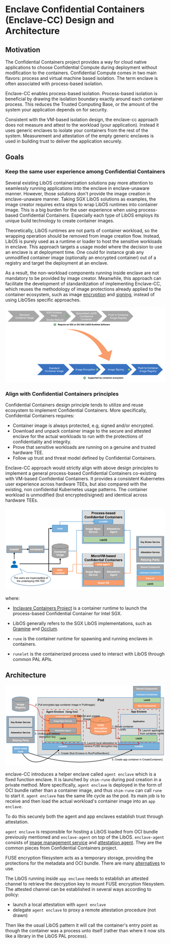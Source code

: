 # Enclave Confidential Containers (Enclave-CC) Design and Architecture

## Motivation

The Confidential Containers project provides a way for cloud native applications to choose
Confidential Compute during deployment without modification to the containers. Confidential Compute
comes in two main flavors: process and virtual machine based isolation. The term enclave is often
associated with process-based isolation.

Enclave-CC enables process-based isolation. Process-based isolation is beneficial by drawing the
isolation boundary exactly around each container process. This reduces the Trusted Computing Base,
or the amount of the system your application depends on for security.

Consistent with the VM-based isolation design, the enclave-cc approach does not measure and attest
to the workload (your application). Instead it uses generic enclaves to isolate your containers from
the rest of the system. Measurement and attestation of the empty generic enclaves is used in
building trust to deliver the application securely.

## Goals

### Keep the same user experience among Confidential Containers

Several existing LibOS containerization solutions pay more attention to seamlessly running
applications into the enclave in enclave-unaware manner. However, those solutions don't provide the
image creation in enclave-unaware manner. Taking SGX LibOS solutions as examples, the image creator
requires extra steps to wrap LibOS runtimes into container image. This is a big burden for the user
experience when using process-based Confidential Containers. Especially each type of LibOS employs
its unique build technology to create container images.

Theoretically, LibOS runtimes are not parts of container workload, so the wrapping operation should
be removed from image creation flow. Instead, LibOS is purely used as a runtime or loader to host
the sensitive workloads in enclave. This approach targets a usage model where the decision to use
an enclave is at deployment time. One could for instance grab any unmodified container image
(optionally an encrypted container) out of a registry and target the deployment at an enclave.

As a result, the non-workload components running inside enclave are not mandatory to be provided
by image creator. Meanwhile, this approach can facilitate the development of standardization of
implementing Enclave-CC, which reuses the methodology of image protections already applied to the
container ecosystem, such as image [encryption](https://github.com/confidential-containers/ocicrypt-rs) and
[signing](https://github.com/containers/image/blob/main/docs/containers-signature.5.md), instead
of using LibOSes specific approaches.


![no_wrapping.png](images/no_wrapping.png)

### Align with Confidential Containers principles

Confidential Containers design principle tends to utilize and reuse ecosystem to implement
Confidential Containers. More specifically, Confidential Containers requires:

- Container image is always protected, e.g, signed and/or encrypted.
- Download and unpack container image to the secure and attested enclave for the actual workloads
to run with the protections of confidentiality and integrity.
- Prove that sensitive workloads are running on a genuine and trusted hardware TEE.
- Follow up trust and threat model defined by Confidential Containers.

Enclave-CC approach would strictly align with above design principles to implement a general
process-based Confidential Containers co-existing with VM-based Confidential Containers. It
provides a consistent Kubernetes user experience across hardware TEEs, but also compared with the
existing, non confidential Kubernetes usage patterns. The container workload is unmodified (but
encrypted/signed) and identical across hardware TEEs.

![k8s_ux.png](images/k8s_ux.png)

where:
- [Inclavare Containers Project](https://github.com/inclavare-containers/inclavare-containers) is
a container runtime to launch the process-based Confidential Container for Intel SGX.

- LibOS generally refers to the SGX LibOS implementations, such as
[Gramine](https://github.com/gramineproject/gramine) and
[Occlum](https://github.com/occlum/occlum).

- `rune` is the container runtime for spawning and running enclaves in containers.

- `runelet` is the containerized process used to interact with LibOS through common PAL APIs.

## Architecture

![arch.png](images/arch.png)

enclave-CC introduces a helper enclave called `agent enclave` which is a fixed function enclave.
It is launched by `shim-rune` during pod creation in a private method. More specifically,
`agent enclave` is deployed in the form of OCI bundle rather than a container image, and thus
`shim-rune` can call `rune` to start it. `agent enclave` has the same life cycle as the pod.
Its main job is to receive and then load the actual workload's container image into an
`app enclave`.

To do this securely both the agent and app enclaves establish trust through attestation.

`agent enclave` is responsible for hosting a LibOS loaded from OCI bundle previously mentioned
and `enclave-agent` on top of the LibOS. `enclave-agent` consists of
[image management service](https://github.com/confidential-containers/image-rs) and
[attestation agent](https://github.com/confidential-containers/attestation-agent). They are the
common pieces from Confidential Containers project.

FUSE encryption filesystem acts as a temporary storage, providing the protections for the metadata
and OCI bundle. There are many [alternatives](https://nuetzlich.net/gocryptfs/comparison/) to use.

The LibOS running inside `app enclave` needs to establish an attested channel to retrieve the
decryption key to mount FUSE encryption filesystem. The attested channel can be established in
several ways according to policy:
- launch a local attestation with `agent enclave`
- delegate `agent enclave` to proxy a remote attestation procedure (not drawn)

Then like the usual LibOS pattern it will call the container's entry point as though the container
was a process unto itself (rather than where it now sits like a library in the LibOS PAL process).
